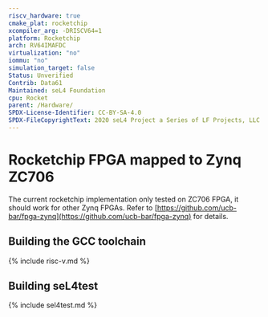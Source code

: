 ```yaml
---
riscv_hardware: true
cmake_plat: rocketchip
xcompiler_arg: -DRISCV64=1
platform: Rocketchip
arch: RV64IMAFDC
virtualization: "no"
iommu: "no"
simulation_target: false
Status: Unverified
Contrib: Data61
Maintained: seL4 Foundation
cpu: Rocket
parent: /Hardware/
SPDX-License-Identifier: CC-BY-SA-4.0
SPDX-FileCopyrightText: 2020 seL4 Project a Series of LF Projects, LLC.
---
```

# Rocketchip FPGA mapped to Zynq ZC706

The current rocketchip implementation only tested on ZC706 FPGA, it should work
for other Zynq FPGAs. Refer to
[https://github.com/ucb-bar/fpga-zynq](https://github.com/ucb-bar/fpga-zynq) for
details.

## Building the GCC toolchain

{% include risc-v.md %}

## Building seL4test

{% include sel4test.md %}
